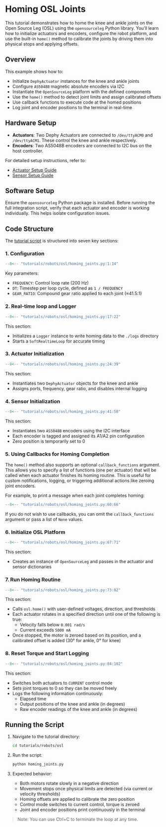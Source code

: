 # Homing OSL Joints

This tutorial demonstrates how to home the knee and ankle joints on the Open Source Leg (OSL) using the `opensourceleg` Python library. You’ll learn how to initialize actuators and encoders, configure the robot platform, and use the built-in `home()` method to calibrate the joints by driving them into physical stops and applying offsets.

## Overview

This example shows how to:

- Initialize `DephyActuator` instances for the knee and ankle joints
- Configure `AS5048B` magnetic absolute encoders via I2C
- Instantiate the `OpenSourceLeg` platform with the defined components
- Use the `home()` method to detect joint limits and assign calibrated offsets
- Use callback functions to execute code at the homed positions
- Log joint and encoder positions to the terminal in real-time

## Hardware Setup

- **Actuators**: Two Dephy Actuators are connected to `/dev/ttyACM0` and `/dev/ttyACM1`. These control the knee and ankle respectively.
- **Encoders**: Two AS5048B encoders are connected to I2C bus on the host controller.

For detailed setup instructions, refer to:

- [Actuator Setup Guide](https://github.com/neurobionics/opensourceleg/blob/main/tutorials/actuators/getting_started.md)
- [Sensor Setup Guide](https://github.com/neurobionics/opensourceleg/blob/main/tutorials/sensors/getting_started.md)

## Software Setup

Ensure the `opensourceleg` Python package is installed. Before running the full integration script, verify that each actuator and encoder is working individually. This helps isolate configuration issues.

## Code Structure

The [tutorial script](https://github.com/neurobionics/opensourceleg/blob/main/tutorials/robots/osl/homing_joints.py) is structured into seven key sections:

### 1. Configuration

```python
--8<-- "tutorials/robots/osl/homing_joints.py:1:14"
```

Key parameters:

- `FREQUENCY`: Control loop rate (200 Hz)
- `DT`: Timestep per loop cycle, defined as `1 / FREQUENCY`
- `GEAR_RATIO`: Compound gear ratio applied to each joint (≈41.5:1)

### 2. Real-time loop and Logger

```python
--8<-- "tutorials/robots/osl/homing_joints.py:17:22"
```

This section:

- Initializes a `Logger` instance to write homing data to the `./logs` directory
- Starts a `SoftRealtimeLoop` for accurate timing

### 3. Actuator Initialization

```python
--8<-- "tutorials/robots/osl/homing_joints.py:24:39"
```

This section:

- Instantiates two `DephyActuator` objects for the knee and ankle
- Assigns ports, frequency, gear ratio, and disables internal logging

### 4. Sensor Initialization

```python
--8<-- "tutorials/robots/osl/homing_joints.py:41:58"
```

This section:

- Instantiates two `AS5048B` encoders using the I2C interface
- Each encoder is tagged and assigned its A1/A2 pin configuration
- Zero position is temporarily set to 0

### 5. Using Callbacks for Homing Completion

The `home()` method also supports an optional `callback_functions` argument. This allows you to specify a list of functions (one per actuator) that will be called when each actuator finishes its homing routine. This is useful for custom notifications, logging, or triggering additional actions like zeroing joint encoders.

For example, to print a message when each joint completes homing:

```python
--8<-- "tutorials/robots/osl/homing_joints.py:60:66"
```

If you do not wish to use callbacks, you can omit the `callback_functions` argument or pass a list of `None` values.

### 6. Initialize OSL Platform

```python
--8<-- "tutorials/robots/osl/homing_joints.py:67:71"
```

This section:

- Creates an instance of `OpenSourceLeg` and passes in the actuator and sensor dictionaries

### 7. Run Homing Routine

```python
--8<-- "tutorials/robots/osl/homing_joints.py:73:82"
```

This section:

- Calls `osl.home()` with user-defined voltages, direction, and thresholds
- Each actuator rotates in a specified direction until one of the following is true:
  - Velocity falls below `0.001 rad/s`
  - Current exceeds `5000 mA`
- Once stopped, the motor is zeroed based on its position, and a calibrated offset is added (30° for ankle, 0° for knee)

### 8. Reset Torque and Start Logging

```python
--8<-- "tutorials/robots/osl/homing_joints.py:84:102"
```

This section:

- Switches both actuators to `CURRENT` control mode
- Sets joint torques to 0 so they can be moved freely
- Logs the following information continuously:
  - Elapsed time
  - Output positions of the knee and ankle (in degrees)
  - Raw encoder readings of the knee and ankle (in degrees)

## Running the Script

1. Navigate to the tutorial directory:

    ```bash
    cd tutorials/robots/osl
    ```

2. Run the script:

    ```bash
    python homing_joints.py
    ```

3. Expected behavior:

    - Both motors rotate slowly in a negative direction
    - Movement stops once physical limits are detected (via current or velocity thresholds)
    - Homing offsets are applied to calibrate the zero position
    - Control mode switches to current control, torque is zeroed
    - Joint and encoder positions print continuously in the terminal

> Note: You can use Ctrl+C to terminate the loop at any time.
